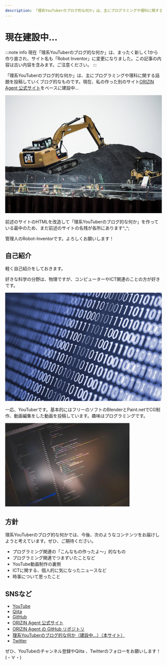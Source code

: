 ```yaml
---
description: 「理系YouTuberのブログ的な何か」は、主にプログラミングや理科に関する話題を投稿していくブログ的なものです。現在建設中...
---
```


# 現在建設中...

:::note info
現在「理系YouTuberのブログ的な何か」は、まったく新しく1から作り直され、サイト名も「Robot Inventor」に変更になりました。この記事の内容は古い内容を含みます。ご注意ください。
:::

「理系YouTuberのブログ的な何か」は、主にプログラミングや理科に関する話題を投稿していくブログ的なものです。現在、私の作った別のサイト[ORIZIN Agent 公式サイト](https://robot-inventor.github.io/ORIZIN_Agent/)をベースに建設中...

![工事現場の画像](hukkousagyou_TP_V.jpg)

前述のサイトのHTMLを改造して「理系YouTuberのブログ的な何か」を作っている最中のため、まだ前述のサイトの名残が各所にあります^_^;

管理人のRobot-Inventorです。よろしくお願いします！

## 自己紹介

軽く自己紹介をしておきます。

好きな科学の分野は、物理ですが、コンピューターやICT関連のことの方が好きです。

![0と1の羅列が表示された画面](PAK12_10naname_TP_V.jpg)

一応、YouTuberです。基本的にはフリーのソフトのBlenderとPaint.netでCG制作、動画編集をした動画を投稿しています。趣味はプログラミングです。

![プログラムが表示されたパソコンの画面](mo17923IMGL7531_TP_V_s.jpg)

## 方針

理系YouTuberのブログ的な何かでは、今後、次のようなコンテンツをお届けしようと考えています。ぜひ、ご期待ください。

- プログラミング関連の「こんなもの作ったよ〜」的なもの
- プログラミング関連でつまずいたことなど
- YouTube動画制作の裏側
- ICTに関する、個人的に気になったニュースなど
- 時事について思ったこと

## SNSなど

- [YouTube](https://www.youtube.com/channel/UCJFnl1HIx-atCMWnDcKBrfw)
- [Qiita](https://qiita.com/Robot-Inventor)
- [GitHub](https://github.com/Robot-Inventor)
- [ORIZIN Agent 公式サイト](https://robot-inventor.github.io/ORIZIN_Agent/)
- [ORIZIN Agent の GitHub リポジトリ](https://github.com/Robot-Inventor/ORIZIN_Agent)
- [理系YouTuberのブログ的な何か（建設中...）（本サイト）](https://robot-inventor.github.io/)
- [Twitter](https://twitter.com/keita_roboin)

ぜひ、YouTubeのチャンネル登録やQiita 、Twitterのフォローをお願いします！(・∀・)
